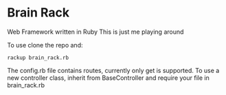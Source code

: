 # Brain Rack

Web Framework written in Ruby
This is just me playing around

To use clone the repo and:

    rackup brain_rack.rb

The config.rb file contains routes, currently only get is supported. To use a
new controller class, inherit from BaseController and require your file in
brain_rack.rb
